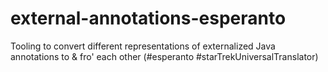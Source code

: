 # external-annotations-esperanto
Tooling to convert different representations of externalized Java annotations to &amp; fro' each other (#esperanto #starTrekUniversalTranslator)
